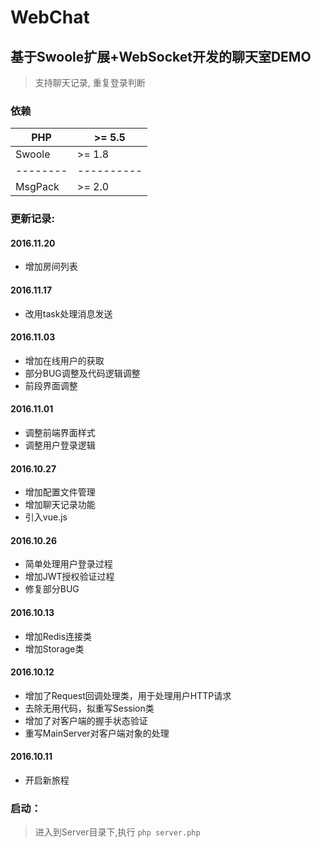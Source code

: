 # WebChat
## 基于Swoole扩展+WebSocket开发的聊天室DEMO
> 支持聊天记录, 重复登录判断

### 依赖

|PHP       |>= 5.5      |
| -------- | ---------- |
|Swoole    |>= 1.8      |
| -------- | ---------- |
|MsgPack   |>= 2.0      |


### 更新记录:
#### 2016.11.20

* 增加房间列表

#### 2016.11.17

* 改用task处理消息发送

#### 2016.11.03

* 增加在线用户的获取
* 部分BUG调整及代码逻辑调整
* 前段界面调整

#### 2016.11.01

* 调整前端界面样式
* 调整用户登录逻辑

#### 2016.10.27

* 增加配置文件管理
* 增加聊天记录功能
* 引入vue.js

#### 2016.10.26

* 简单处理用户登录过程
* 增加JWT授权验证过程
* 修复部分BUG

#### 2016.10.13

* 增加Redis连接类
* 增加Storage类

#### 2016.10.12

* 增加了Request回调处理类，用于处理用户HTTP请求
* 去除无用代码，拟重写Session类
* 增加了对客户端的握手状态验证
* 重写MainServer对客户端对象的处理

#### 2016.10.11

* 开启新旅程

### 启动：
> 进入到Server目录下,执行 `php server.php`
